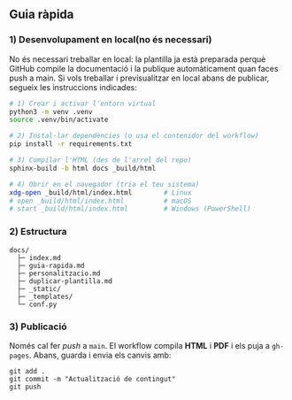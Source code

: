 ## Guia ràpida

### 1) Desenvolupament en local(no és necessari)
No és necessari treballar en local: la plantilla ja està preparada perquè GitHub compile la documentació i la publique automàticament quan faces push a main.
Si vols treballar i previsualitzar en local abans de publicar, segueix les instruccions indicades:

```bash
# 1) Crear i activar l'entorn virtual
python3 -m venv .venv
source .venv/bin/activate

# 2) Instal·lar dependències (o usa el contenidor del workflow)
pip install -r requirements.txt

# 3) Compilar l'HTML (des de l'arrel del repo)
sphinx-build -b html docs _build/html

# 4) Obrir en el navegador (tria el teu sistema)
xdg-open _build/html/index.html        # Linux
# open _build/html/index.html          # macOS
# start _build/html/index.html         # Windows (PowerShell)
```

### 2) Estructura
```
docs/
  ├─ index.md
  ├─ guia-rapida.md
  ├─ personalitzacio.md
  ├─ duplicar-plantilla.md
  ├─ _static/
  ├─ _templates/
  └─ conf.py
```

### 3) Publicació
Només cal fer *push* a `main`. El workflow compila **HTML** i **PDF** i els puja a `gh-pages`.
Abans, guarda i envia els canvis amb:
```
git add .
git commit -m "Actualització de contingut"
git push
```

<!-- 

```{toctree}
:hidden:
:maxdepth: 2


``` -->